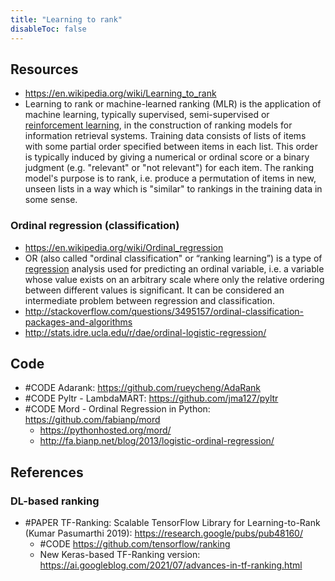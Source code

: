 ```yaml
---
title: "Learning to rank"
disableToc: false 
---
```


## Resources
- https://en.wikipedia.org/wiki/Learning_to_rank
- Learning to rank or machine-learned ranking (MLR) is the application of machine learning, typically supervised, semi-supervised or [reinforcement learning](reinforcement%20learning.md), in the construction of ranking models for information retrieval systems. Training data consists of lists of items with some partial order specified between items in each list. This order is typically induced by giving a numerical or ordinal score or a binary judgment (e.g. "relevant" or "not relevant") for each item. The ranking model's purpose is to rank, i.e. produce a permutation of items in new, unseen lists in a way which is "similar" to rankings in the training data in some sense.

### Ordinal regression (classification)
- https://en.wikipedia.org/wiki/Ordinal_regression
- OR (also called "ordinal classification" or “ranking learning”) is a type of [regression](regression.md) analysis used for predicting an ordinal variable, i.e. a variable whose value exists on an arbitrary scale where only the relative ordering between different values is significant. It can be considered an intermediate problem between regression and classification.
- http://stackoverflow.com/questions/3495157/ordinal-classification-packages-and-algorithms
- http://stats.idre.ucla.edu/r/dae/ordinal-logistic-regression/

## Code
- #CODE Adarank: https://github.com/rueycheng/AdaRank
- #CODE Pyltr - LambdaMART: https://github.com/jma127/pyltr
- #CODE Mord - Ordinal Regression in Python: https://github.com/fabianp/mord
	- https://pythonhosted.org/mord/
	- http://fa.bianp.net/blog/2013/logistic-ordinal-regression/

## References
### DL-based ranking
- #PAPER TF-Ranking: Scalable TensorFlow Library for Learning-to-Rank (Kumar Pasumarthi 2019): https://research.google/pubs/pub48160/
	- #CODE https://github.com/tensorflow/ranking
	- New Keras-based TF-Ranking version: https://ai.googleblog.com/2021/07/advances-in-tf-ranking.html
